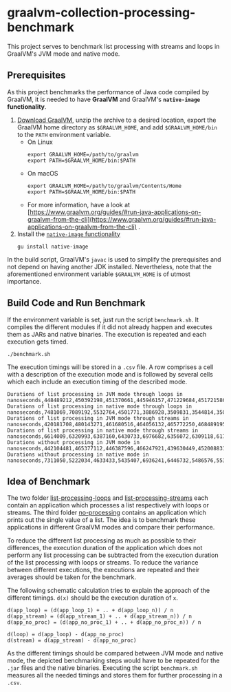 # graalvm-collection-processing-benchmark

This project serves to benchmark list processing with streams and loops in GraalVM's JVM mode and native mode.

## Prerequisites

As this project benchmarks the performance of Java code compiled by GraalVM, it is needed to have **GraalVM** and
GraalVM's **`native-image` functionality**.

1. [Download GraalVM](https://www.graalvm.org/downloads/), unzip the archive to a desired location, export the GraalVM
   home directory as `$GRAALVM_HOME`, and add `$GRAALVM_HOME/bin` to the `PATH` environment variable.
    * On Linux
      ```shell
      export GRAALVM_HOME=/path/to/graalvm
      export PATH=$GRAALVM_HOME/bin:$PATH
      ```
    * On macOS
      ```shell
      export GRAALVM_HOME=/path/to/graalvm/Contents/Home
      export PATH=$GRAALVM_HOME/bin:$PATH
      ```
    * For more information, have a look
      at [https://www.graalvm.org/guides/#run-java-applications-on-graalvm-from-the-cli](https://www.graalvm.org/guides/#run-java-applications-on-graalvm-from-the-cli)
      .
2. Install the [`native-image` functionality](https://www.graalvm.org/reference-manual/native-image/)
   ```shell
   gu install native-image
   ```

In the build script, GraalVM's `javac` is used to simplify the prerequisites and not depend on having another JDK
installed. Nevertheless, note that the aforementioned environment variable `$GRAALVM_HOME` is of utmost importance.

## Build Code and Run Benchmark

If the environment variable is set, just run the script `benchmark.sh`. It compiles the different modules if it did not
already happen and executes them as JARs and native binaries. The execution is repeated and each execution gets timed.

```shell
./benchmark.sh
```

The execution timings will be stored in a `.csv` file. A row comprises a cell with a description of the execution mode
and is followed by several cells which each include an execution timing of the described mode.

```
Durations of list processing in JVM mode through loops in nanoseconds,448489212,450392198,451370661,445946157,471229684,451721586,440719189,473921751,468296118,457031957
Durations of list processing in native mode through loops in nanoseconds,7481069,7089192,5532764,4501771,3886928,3509831,3544814,3509943,3469809,4069187
Durations of list processing in JVM mode through streams in nanoseconds,420181708,480143271,461680516,464056132,465772250,468489195,480839552,463729502,477066599,456528607
Durations of list processing in native mode through streams in nanoseconds,6614009,6320993,6387160,6430733,6976682,6356072,6309118,6178219,5133343,4012548
Durations without processing in JVM mode in nanoseconds,442104481,465377112,446387596,466247921,439630449,452008831,453139540,493972999,452112940,453896817
Durations without processing in native mode in nanoseconds,7311050,5222034,4633433,5435407,6936241,6446732,5486576,5538380,5413637,5685813
```

## Idea of Benchmark

The two folder [list-processing-loops](list-processing-loops) and [list-processing-streams](list-processing-streams)
each contain an application which processes a list respectively with loops or streams. The third
folder [no-processing](no-processing) contains an application which prints out the single value of a list. The idea is
to benchmark these applications in different GraalVM modes and compare their performance.

To reduce the different list processing as much as possible to their differences, the execution duration of the
application which does not perform any list processing can be subtracted from the execution duration of the list
processing with loops or streams. To reduce the variance between different executions, the executions are repeated and
their averages should be taken for the benchmark.

The following schematic calculation tries to explain the approach of the different timings. `d(x)` should be the
execution duration of `x`.

```
d(app_loop) = (d(app_loop_1) + .. + d(app_loop_n)) / n
d(app_stream) = (d(app_stream_1) + .. + d(app_stream_n)) / n
d(app_no_proc) = (d(app_no_proc_1) + .. + d(app_no_proc_n)) / n

d(loop) = d(app_loop) - d(app_no_proc)
d(stream) = d(app_stream) - d(app_no_proc)
```

As the different timings should be compared between JVM mode and native mode, the depicted benchmarking steps would have
to be repeated for the `.jar` files and the native binaries. Executing the script `benchmark.sh` measures all the needed
timings and stores them for further processing in a `.csv`.
